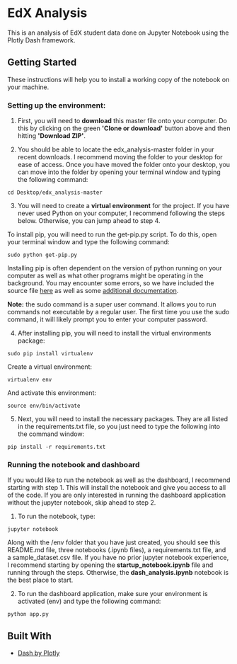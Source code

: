 # EdX Analysis

This is an analysis of EdX student data done on Jupyter Notebook using the Plotly Dash framework.

## Getting Started

These instructions will help you to install a working copy of the notebook on your machine.

### Setting up the environment:


1. First, you will need to **download** this master file onto your computer. Do this by clicking on the green **'Clone or download'** button above and then hitting **'Download ZIP'**.

2. You should be able to locate the edx_analysis-master folder in your recent downloads. I recommend moving the folder to your desktop for ease of access. Once you have moved the folder onto your desktop, you can move into the folder by opening your terminal window and typing the following command:

```
cd Desktop/edx_analysis-master
```

3. You will need to create a **virtual environment** for the project. If you have never used Python on your computer, I recommend following the steps below. Otherwise, you can jump ahead to step 4. 


To install pip, you will need to run the get-pip.py script. To do this, open your terminal window and type the following command:

```
sudo python get-pip.py
```

Installing pip is often dependent on the version of python running on your computer as well as what other programs might be operating in the background. You may encounter some errors, so we have included the source file [here](https://pip.pypa.io/en/stable/installing/) as well as some [additional documentation](https://stackoverflow.com/questions/17271319/how-do-i-install-pip-on-macos-or-os-x).  

**Note:** the sudo command is a super user command. It allows you to run commands not executable by a regular user. The first time you use the sudo command, it will likely prompt you to enter your computer password. 

4. After installing pip, you will need to install the virtual environments package:

```
sudo pip install virtualenv
```

Create a virtual environment:

```
virtualenv env
```

And activate this environment:

```
source env/bin/activate
```

5. Next, you will need to install the necessary packages. They are all listed in the requirements.txt file, so you just need to type the following into the command window:

```
pip install -r requirements.txt
```

### Running the notebook and dashboard

If you would like to run the notebook as well as the dashboard, I recommend starting with step 1. This will install the notebook and give you access to all of the code. If you are only interested in running the dashboard application without the jupyter notebook, skip ahead to step 2.

1. To run the notebook, type:

```
jupyter notebook
```

Along with the /env folder that you have just created, you should see this README.md file, three notebooks (.ipynb files), a requirements.txt file, and a sample_dataset.csv file. If you have no prior jupyter notebook experience, I recommend starting by opening the **startup_notebook.ipynb** file and running through the steps. Otherwise, the **dash_analysis.ipynb** notebook is the best place to start.

2. To run the dashboard application, make sure your environment is activated (env) and type the following command:

```
python app.py
```

## Built With

* [Dash by Plotly](https://plot.ly/products/dash/)

